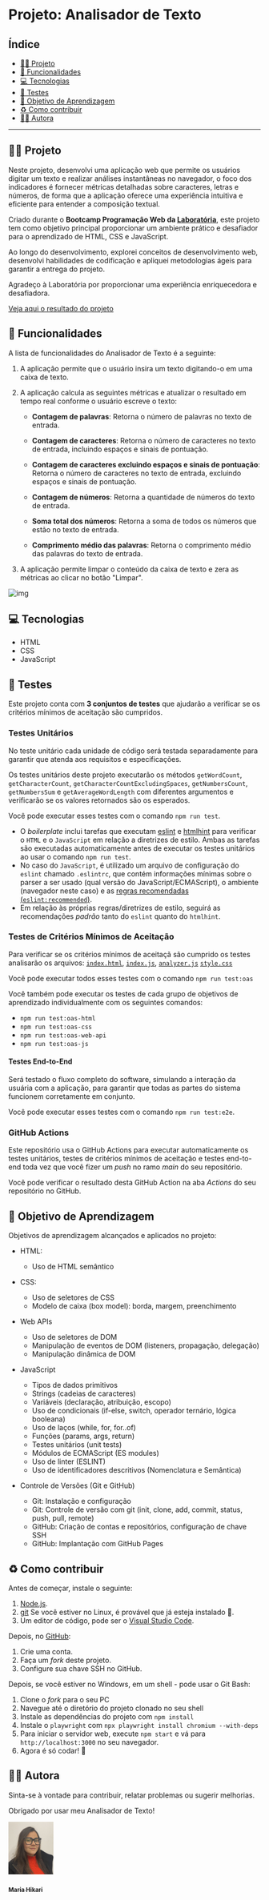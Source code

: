 # Projeto: Analisador de Texto

## Índice

- [👩‍💻 Projeto](#-projeto)
- [🧠 Funcionalidades](#-funcionalidades)
- [💻 Tecnologias](#-tecnologias)
- [🔎 Testes](#-testes)
- [📖 Objetivo de Aprendizagem](#-objetivo-de-aprendizagem)
- [♻️ Como contribuir](#-como-contribuir)
- [💁‍♀️ Autora](#-autora)

---


## 👩‍💻 Projeto
      
Neste projeto, desenvolvi uma aplicação web que permite os usuários digitar um texto e realizar análises instantâneas no navegador, o foco dos indicadores é fornecer métricas detalhadas sobre caracteres, letras e números, de forma que a aplicação oferece uma experiência intuitiva e eficiente para entender a composição textual.

Criado durante o **Bootcamp Programação Web da [Laboratória](https://www.laboratoria.la/br)**, este projeto tem como objetivo principal proporcionar um ambiente prático e desafiador para o aprendizado de HTML, CSS e JavaScript. 

Ao longo do desenvolvimento, explorei conceitos de desenvolvimento web, desenvolvi habilidades de codificação e apliquei metodologias ágeis para garantir a entrega do projeto.

Agradeço à Laboratória por proporcionar uma experiência enriquecedora e desafiadora.

[Veja aqui o resultado do projeto](https://mariahikari.github.io/SAP012-text-analyzer/)

## 🧠 Funcionalidades

A lista de funcionalidades do Analisador de Texto é a seguinte:

1. A aplicação permite que o usuário insira um texto digitando-o em uma caixa de texto.

2. A aplicação calcula as seguintes métricas e atualizar o resultado em tempo real conforme o usuário escreve o texto:

    - **Contagem de palavras**: Retorna o número de palavras no texto de entrada.
      
    - **Contagem de caracteres**: Retorna o número de caracteres no texto de entrada, incluindo espaços e sinais de pontuação.
      
    - **Contagem de caracteres excluindo espaços e sinais de pontuação**: Retorna o número de caracteres no texto de entrada, excluindo espaços e sinais de pontuação.
      
    - **Contagem de números**: Retorna a quantidade de números do texto de entrada.
      
    - **Soma total dos números**: Retorna a soma de todos os números que estão no texto de entrada.
      
    - **Comprimento médio das palavras**: Retorna o comprimento médio das palavras do texto de entrada.


3. A aplicação permite limpar o conteúdo da caixa de texto e zera as métricas ao clicar no botão "Limpar".

![img](https://github.com/Laboratoria/SAP012-text-analyzer/assets/152895146/49ad229a-4544-4665-ac13-b658e51065ae)


## 💻 Tecnologias 

  + HTML
  + CSS
  + JavaScript


## 🔎 Testes

Este projeto conta com **3 conjuntos de testes** que ajudarão a verificar se os critérios mínimos de aceitação são cumpridos.

### Testes Unitários

No teste unitário cada unidade de código será testada separadamente para garantir que atenda aos requisitos e especificações.

Os testes unitários deste projeto executarão os métodos `getWordCount`, `getCharacterCount`, `getCharacterCountExcludingSpaces`, `getNumbersCount`, `getNumbersSum` e `getAverageWordLength` com diferentes argumentos e verificarão se os valores retornados são os esperados.

Você pode executar esses testes com o comando `npm run test`.

  + O _boilerplate_ inclui tarefas que executam [eslint](https://eslint.org/) e [htmlhint](https://github.com/yaniswang/HTMLHint) para verificar o `HTML` e o `JavaScript` em relação a diretrizes de estilo. Ambas as tarefas são executadas automaticamente antes de executar os testes unitários ao usar o comando `npm run test`.
  + No caso do `JavaScript`, é utilizado um arquivo de configuração do `eslint` chamado `.eslintrc`, que contém informações mínimas sobre o parser a ser usado (qual versão do JavaScript/ECMAScript), o ambiente (navegador neste caso) e as [regras recomendadas (`eslint:recommended`)](https://eslint.org/docs/rules/).
  + Em relação às próprias regras/diretrizes de estilo, seguirá as recomendações _padrão_ tanto do `eslint` quanto do `htmlhint`.

### Testes de Critérios Mínimos de Aceitação

Para verificar se os critérios mínimos de aceitaçã são cumprido os testes analisarão os arquivos:
[`index.html`](src/index.html),
[`index.js`](src/index.html),
[`analyzer.js`](src/analyzer.js)
[`style.css`](src/style.css)

Você pode executar todos esses testes com o comando `npm run test:oas`

Você também pode executar os testes de cada grupo de objetivos de aprendizado individualmente com os seguintes comandos:

- `npm run test:oas-html`
- `npm run test:oas-css`
- `npm run test:oas-web-api`
- `npm run test:oas-js`

#### Testes End-to-End

Será testado o fluxo completo do software, simulando a interação da usuária com a aplicação, para garantir que todas as partes do sistema funcionem corretamente em conjunto.

Você pode executar esses testes com o comando `npm run test:e2e`.

### GitHub Actions

Este repositório usa o GitHub Actions para executar automaticamente os testes unitários, testes de critérios mínimos de aceitação e testes end-to-end toda vez que você fizer um _push_ no ramo _main_ do seu repositório.

Você pode verificar o resultado desta GitHub Action na aba _Actions_ do seu repositório no GitHub.

## 📖 Objetivo de Aprendizagem

Objetivos de aprendizagem alcançados e aplicados no projeto:

  + HTML:
    - Uso de HTML semântico
      
  + CSS:   
    -  Uso de seletores de CSS
    -  Modelo de caixa (box model): borda, margem, preenchimento

  + Web APIs
    - Uso de seletores de DOM
    - Manipulação de eventos de DOM (listeners, propagação, delegação)
    - Manipulação dinâmica de DOM
      
  + JavaScript
    - Tipos de dados primitivos
    - Strings (cadeias de caracteres)
    - Variáveis (declaração, atribuição, escopo)
    - Uso de condicionais (if-else, switch, operador ternário, lógica booleana)
    - Uso de laços (while, for, for..of)
    - Funções (params, args, return)
    - Testes unitários (unit tests)
    - Módulos de ECMAScript (ES modules)
    - Uso de linter (ESLINT)
    - Uso de identificadores descritivos (Nomenclatura e Semântica)
      
   + Controle de Versões (Git e GitHub)
     -  Git: Instalação e configuração
     - Git: Controle de versão com git (init, clone, add, commit, status, push, pull, remote)
     - GitHub: Criação de contas e repositórios, configuração de chave SSH
     - GitHub: Implantação com GitHub Pages
 
## ♻️ Como contribuir

Antes de começar, instale o seguinte:

1. [Node.js](https://nodejs.org/pt-br/).
2. [git](https://git-scm.com/download/) Se você estiver no Linux, é provável que já esteja instalado 👀.
3. Um editor de código, pode ser o [Visual Studio Code](https://code.visualstudio.com/).

Depois, no [GitHub](https://github.com/):

1. Crie uma conta. 
2. Faça um _fork_ deste projeto.
3. Configure sua chave SSH no GitHub. 

Depois, se você estiver no Windows, em um shell - pode usar o Git Bash:

1. Clone o _fork_ para o seu PC
2. Navegue até o diretório do projeto clonado no seu shell
3. Instale as dependências do projeto com `npm install`
4. Instale o `playwright` com `npx playwright install chromium --with-deps`
5. Para iniciar o servidor web, execute `npm start` e vá para `http://localhost:3000` no seu navegador.
6. Agora é só codar! 🚀


## 💁‍♀️ Autora

Sinta-se à vontade para contribuir, relatar problemas ou sugerir melhorias. 

Obrigado por usar meu Analisador de Texto!


<a href="https://github.com/mariahikari">
<img src="Autora.jpg" width="90px"

---

  <sub><b>Maria Hikari</b></sub></a>






